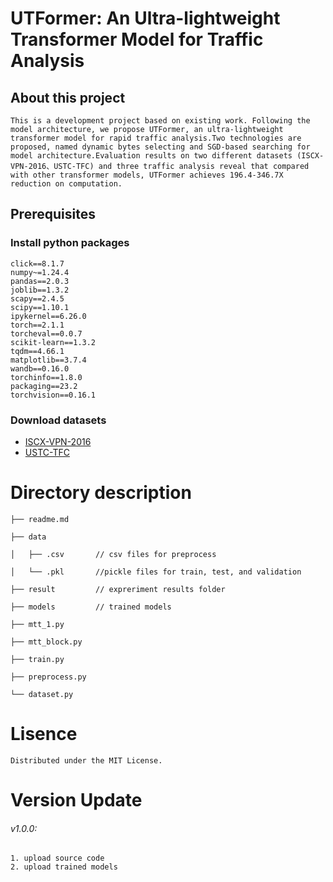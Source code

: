 # UTFormer: An Ultra-lightweight Transformer Model for Traffic Analysis
    
    
    
## About this project  
    This is a development project based on existing work. Following the model architecture, we propose UTFormer, an ultra-lightweight transformer model for rapid traffic analysis.Two technologies are proposed, named dynamic bytes selecting and SGD-based searching for model architecture.Evaluation results on two different datasets (ISCX-VPN-2016、USTC-TFC) and three traffic analysis reveal that compared with other transformer models, UTFormer achieves 196.4-346.7X reduction on computation.

 
## Prerequisites
### Install python packages

    click==8.1.7
    numpy~=1.24.4
    pandas==2.0.3
    joblib==1.3.2
    scapy==2.4.5
    scipy==1.10.1
    ipykernel==6.26.0
    torch==2.1.1
    torcheval==0.0.7
    scikit-learn==1.3.2
    tqdm==4.66.1
    matplotlib==3.7.4
    wandb==0.16.0
    torchinfo==1.8.0
    packaging==23.2
    torchvision==0.16.1

### Download datasets
- [ISCX-VPN-2016]("https://www.unb.ca/cic/datasets/vpn.html")
- [USTC-TFC]("https://github.com/yungshenglu/USTC-TFC2016")
 
# Directory description
    ├── readme.md           
    
    ├── data             
    
    │   ├── .csv       // csv files for preprocess
    
    │   └── .pkl       //pickle files for train, test, and validation
    
    ├── result         // expreriment results folder
    
    ├── models         // trained models

    ├── mtt_1.py         

    ├── mtt_block.py         

    ├── train.py         

    ├── preprocess.py         
    
    └── dataset.py           
 

 # Lisence
    Distributed under the MIT License. 
 
# Version Update
###### v1.0.0: 
    1. upload source code
    2. upload trained models
 
 